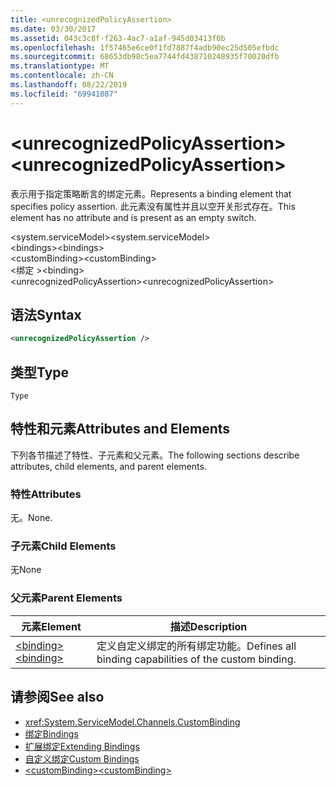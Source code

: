 ```yaml
---
title: <unrecognizedPolicyAssertion>
ms.date: 03/30/2017
ms.assetid: 043c3c8f-f263-4ac7-a1af-945d03413f0b
ms.openlocfilehash: 1f57465e6ce0f1fd7887f4adb90ec25d505efbdc
ms.sourcegitcommit: 68653db98c5ea7744fd438710248935f70020dfb
ms.translationtype: MT
ms.contentlocale: zh-CN
ms.lasthandoff: 08/22/2019
ms.locfileid: "69941087"
---
```

# <a name="unrecognizedpolicyassertion"></a><span data-ttu-id="66812-101">\<unrecognizedPolicyAssertion></span><span class="sxs-lookup"><span data-stu-id="66812-101">\<unrecognizedPolicyAssertion></span></span>
<span data-ttu-id="66812-102">表示用于指定策略断言的绑定元素。</span><span class="sxs-lookup"><span data-stu-id="66812-102">Represents a binding element that specifies policy assertion.</span></span> <span data-ttu-id="66812-103">此元素没有属性并且以空开关形式存在。</span><span class="sxs-lookup"><span data-stu-id="66812-103">This element has no attribute and is present as an empty switch.</span></span>  
  
 <span data-ttu-id="66812-104">\<system.serviceModel></span><span class="sxs-lookup"><span data-stu-id="66812-104">\<system.serviceModel></span></span>  
<span data-ttu-id="66812-105">\<bindings></span><span class="sxs-lookup"><span data-stu-id="66812-105">\<bindings></span></span>  
<span data-ttu-id="66812-106">\<customBinding></span><span class="sxs-lookup"><span data-stu-id="66812-106">\<customBinding></span></span>  
<span data-ttu-id="66812-107">\<绑定 ></span><span class="sxs-lookup"><span data-stu-id="66812-107">\<binding></span></span>  
<span data-ttu-id="66812-108">\<unrecognizedPolicyAssertion></span><span class="sxs-lookup"><span data-stu-id="66812-108">\<unrecognizedPolicyAssertion></span></span>  
  
## <a name="syntax"></a><span data-ttu-id="66812-109">语法</span><span class="sxs-lookup"><span data-stu-id="66812-109">Syntax</span></span>  
  
```xml  
<unrecognizedPolicyAssertion />
```  
  
## <a name="type"></a><span data-ttu-id="66812-110">类型</span><span class="sxs-lookup"><span data-stu-id="66812-110">Type</span></span>  
 `Type`  
  
## <a name="attributes-and-elements"></a><span data-ttu-id="66812-111">特性和元素</span><span class="sxs-lookup"><span data-stu-id="66812-111">Attributes and Elements</span></span>  
 <span data-ttu-id="66812-112">下列各节描述了特性、子元素和父元素。</span><span class="sxs-lookup"><span data-stu-id="66812-112">The following sections describe attributes, child elements, and parent elements.</span></span>  
  
### <a name="attributes"></a><span data-ttu-id="66812-113">特性</span><span class="sxs-lookup"><span data-stu-id="66812-113">Attributes</span></span>  
 <span data-ttu-id="66812-114">无。</span><span class="sxs-lookup"><span data-stu-id="66812-114">None.</span></span>  
  
### <a name="child-elements"></a><span data-ttu-id="66812-115">子元素</span><span class="sxs-lookup"><span data-stu-id="66812-115">Child Elements</span></span>  
 <span data-ttu-id="66812-116">无</span><span class="sxs-lookup"><span data-stu-id="66812-116">None</span></span>  
  
### <a name="parent-elements"></a><span data-ttu-id="66812-117">父元素</span><span class="sxs-lookup"><span data-stu-id="66812-117">Parent Elements</span></span>  
  
|<span data-ttu-id="66812-118">元素</span><span class="sxs-lookup"><span data-stu-id="66812-118">Element</span></span>|<span data-ttu-id="66812-119">描述</span><span class="sxs-lookup"><span data-stu-id="66812-119">Description</span></span>|  
|-------------|-----------------|  
|[<span data-ttu-id="66812-120">\<binding></span><span class="sxs-lookup"><span data-stu-id="66812-120">\<binding></span></span>](../../../misc/binding.md)|<span data-ttu-id="66812-121">定义自定义绑定的所有绑定功能。</span><span class="sxs-lookup"><span data-stu-id="66812-121">Defines all binding capabilities of the custom binding.</span></span>|  
  
## <a name="see-also"></a><span data-ttu-id="66812-122">请参阅</span><span class="sxs-lookup"><span data-stu-id="66812-122">See also</span></span>

- <xref:System.ServiceModel.Channels.CustomBinding>
- [<span data-ttu-id="66812-123">绑定</span><span class="sxs-lookup"><span data-stu-id="66812-123">Bindings</span></span>](../../../wcf/bindings.md)
- [<span data-ttu-id="66812-124">扩展绑定</span><span class="sxs-lookup"><span data-stu-id="66812-124">Extending Bindings</span></span>](../../../wcf/extending/extending-bindings.md)
- [<span data-ttu-id="66812-125">自定义绑定</span><span class="sxs-lookup"><span data-stu-id="66812-125">Custom Bindings</span></span>](../../../wcf/extending/custom-bindings.md)
- [<span data-ttu-id="66812-126">\<customBinding></span><span class="sxs-lookup"><span data-stu-id="66812-126">\<customBinding></span></span>](custombinding.md)
